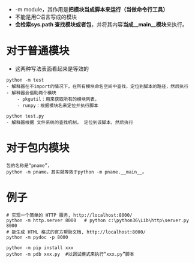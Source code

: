 - -m module，其作用是**把模块当成脚本来运行（当做命令行工具）**
- 不能是用C语言写成的模块
- **会检索sys.path 查找模块或者包**，并将其内容**当成__main__模块**来执行。

# 对于普通模块
- 这两种写法表面看起来是等效的
```
python -m test
- 解释器在不import的情况下，在所有模块命名空间中查找，定位到脚本的路径，然后执行
- 解释器会借助两个模块
	- pkgutil：用来获取所有的模块列表，
	- runpy：根据模块名来定位并执行脚本

python test.py
- 解释器根据 文件系统的查找机制， 定位到该脚本，然后执行
```

# 对于包内模块
```
包的名称是“pname”，
python -m pname，其实就等效于python -m pname.__main__。
```

# 例子
```
# 实现一个简单的 HTTP 服务, http://localhost:8000/
python -m http.server 8000   # python c:\python36\Lib\http\server.py 8000
# 能生成 HTML 格式的官方帮助文档, http://localhost:8000/
python -m pydoc -p 8000

python -m pip install xxx
python -m pdb xxx.py  #以调试模式来执行“xxx.py”脚本
```